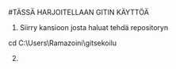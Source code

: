 #TÄSSÄ HARJOITELLAAN GITIN KÄYTTÖÄ

1. Siirry kansioon josta haluat tehdä repositoryn

cd C:\Users\Ramazoini\gitsekoilu

2.
